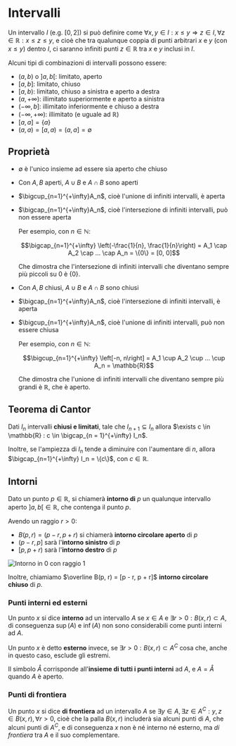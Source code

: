 # Intervalli

Un intervallo $I$ (e.g. $[0, 2]$) si può definire come $\forall x, y \in I : x \leq y \Rightarrow z \in I, \forall z \in \mathbb{R} : x \leq z \leq y$, e cioè che tra qualunque coppia di punti arbitrari $x$ e $y$ (con $x \leq y$) dentro $I$, ci saranno infiniti punti $z \in \mathbb{R}$ tra $x$ e $y$ inclusi in $I$.

Alcuni tipi di combinazioni di intervalli possono essere:
- $(a, b)$ o $]a, b[$: limitato, aperto
- $[a, b]$: limitato, chiuso
- $[a, b)$: limitato, chiuso a sinistra e aperto a destra
- $(a, +\infty)$: illimitato superiormente e aperto a sinistra
- $(-\infty, b]$: illimitato inferiormente e chiuso a destra
- $(-\infty, +\infty)$: illimitato (e uguale ad $\mathbb{R}$)
- $[a, a] = \{a\}$
- $(a, a) = [a, a) = (a, a] = \emptyset$

## Proprietà

- $\emptyset$ è l'unico insieme ad essere sia aperto che chiuso
- Con $A, B$ aperti, $A \cup B$ e $A \cap B$ sono aperti
- $\bigcup_{n=1}^{+\infty}A_n$, cioè l'unione di infiniti intervalli, è aperta
- $\bigcap_{n=1}^{+\infty}A_n$, cioè l'intersezione di infiniti intervalli, può non essere aperta

	Per esempio, con $n \in \mathbb{N}$:

	$$\bigcap_{n=1}^{+\infty} \left(-\frac{1}{n}, \frac{1}{n}\right) = A_1 \cap A_2 \cap ... \cap A_n = \{0\} = [0, 0]$$

	Che dimostra che l'intersezione di infiniti intervalli che diventano sempre più piccoli su $0$ è $\{0\}$.

- Con $A, B$ chiusi, $A \cup B$ e $A \cap B$ sono chiusi
- $\bigcap_{n=1}^{+\infty}A_n$, cioè l'intersezione di infiniti intervalli, è aperta
- $\bigcup_{n=1}^{+\infty}A_n$, cioè l'unione di infiniti intervalli, può non essere chiusa

	Per esempio, con $n \in \mathbb{N}$:

	$$\bigcup_{n=1}^{+\infty} \left[-n, n\right] = A_1 \cup A_2 \cup ... \cup A_n = \mathbb{R}$$

	Che dimostra che l'unione di infiniti intervalli che diventano sempre più grandi è $\mathbb{R}$, che è aperto.

## Teorema di Cantor

Dati $I_n$ intervalli **chiusi e limitati**, tale che $I_{n+1} \subseteq I_n$ allora $\exists c \in \mathbb{R} : c \in \bigcap_{n = 1}^{+\infty} I_n$.

Inoltre, se l'ampiezza di $I_n$ tende a diminuire con l'aumentare di $n$, allora $\bigcap_{n=1}^{+\infty} I_n = \{c\}$, con $c \in \mathbb{R}$.

## Intorni

Dato un punto $p \in \mathbb{R}$, si chiamerà **intorno di** $p$ un qualunque intervallo aperto $]a, b[ \in \mathbb{R}$, che contenga il punto $p$.

Avendo un raggio $r > 0$:
- $B(p, r) = (p - r, p + r)$ si chiamerà **intorno circolare aperto** di $p$
- $(p - r, p]$ sarà l'**intorno sinistro** di $p$
- $[p, p + r)$ sarà l'**intorno destro** di $p$

![Intorno in 0 con raggio 1](https://i.imgur.com/WYNLRpi.png)

Inoltre, chiamiamo $\overline B(p, r) = [p - r, p + r]$ **intorno circolare chiuso** di $p$.

### Punti interni ed esterni

Un punto $x$ si dice **interno** ad un intervallo $A$ se $x \in A$ e $\exists r > 0 : B(x, r) \subset A$, di conseguenza $\sup(A)$ e $\inf(A)$ non sono considerabili come punti interni ad $A$.

Un punto $x$ è detto **esterno** invece, se $\exists r > 0 : B(x, r) \subset A^C$ cosa che, anche in questo caso, esclude gli estremi.

Il simbolo $\mathring A$ corrisponde all'**insieme di tutti i punti interni** ad $A$, e $A = \mathring A$ quando $A$ è aperto.

### Punti di frontiera

Un punto $x$ si dice **di frontiera** ad un intervallo $A$ se $\exists y \in A, \exists z \in A^C : y, z \in B(x, r), \forall r > 0$, cioè che la palla $B(x, r)$ includerà sia alcuni punti di $A$, che alcuni punti di $A^C$, e di conseguenza $x$ non è né interno né esterno, ma _di frontiera_ tra $A$ e il suo complementare.
